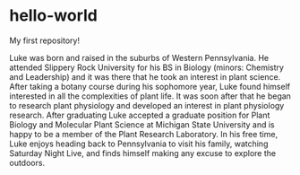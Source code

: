 # hello-world
My first repository!

Luke was born and raised in the suburbs of Western Pennsylvania. He attended Slippery Rock University for his BS in Biology (minors: Chemistry and Leadership) and it was there that he took an interest in plant science. After taking a botany course during his sophomore year, Luke found himself interested in all the complexities of plant life. It was soon after that he began to research plant physiology and developed an interest in plant physiology research. After graduating Luke accepted a graduate position for Plant Biology and Molecular Plant Science at Michigan State University and is happy to be a member of the Plant Research Laboratory. In his free time, Luke enjoys heading back to Pennsylvania to visit his family, watching Saturday Night Live, and finds himself making any excuse to explore the outdoors.
